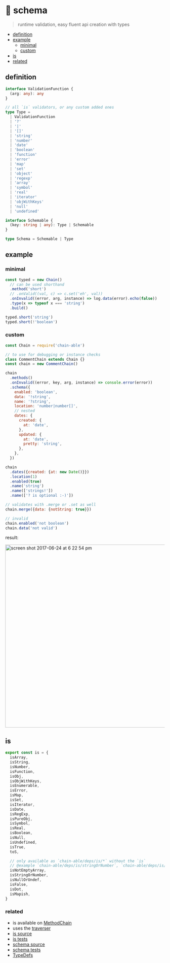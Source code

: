 # 🛂 schema

> runtime validation, easy fluent api creation with types

- [definition](#definition)
- [example](#example)
  - [minimal](#minimal)
  - [custom](#custom)
- [is](#is)
- [related](#related)

## definition

```ts
interface ValidationFunction {
  (arg: any): any
}

// all `is` validators, or any custom added ones
type Type =
  | ValidationFunction
  | '?'
  | '|'
  | '[]'
  | 'string'
  | 'number'
  | 'date'
  | 'boolean'
  | 'function'
  | 'error'
  | 'map'
  | 'set'
  | 'object'
  | 'regexp'
  | 'array'
  | 'symbol'
  | 'real'
  | 'iterator'
  | 'objWithKeys'
  | 'null'
  | 'undefined'

interface Schemable {
  (key: string | any): Type | Schemable
}

type Schema = Schemable | Type
```

## example

### minimal

```js
const typed = new Chain()
  // can be used shorthand
  .method('short')
  // .onValid((val, c) => c.set('eh', val))
  .onInvalid((error, arg, instance) => log.data(error).echo(false))
  .type(x => typeof x === 'string')
  .build()

typed.short('string')
typed.short(!'boolean')
```

### custom

```js
const Chain = require('chain-able')

// to use for debugging or instance checks
class CommentChain extends Chain {}
const chain = new CommentChain()

chain
  .methods()
  .onInvalid((error, key, arg, instance) => console.error(error))
  .schema({
    enabled: 'boolean',
    data: '!string',
    name: '?string',
    location: 'number|number[]',
    // nested
    dates: {
      created: {
        at: 'date',
      },
      updated: {
        at: 'date',
        pretty: 'string',
      },
    },
  })

chain
  .dates({created: {at: new Date()}})
  .location(1)
  .enabled(true)
  .name('string')
  .name(['strings!'])
  .name(['? is optional :-)'])

// validates with .merge or .set as well
chain.merge({data: {notString: true}})

// invalid
chain.enabled('not boolean')
chain.data('not valid')
```

result:

<img width="577" alt="screen shot 2017-06-24 at 6 22 54 pm" src="https://user-images.githubusercontent.com/4022631/27512993-3576914e-590a-11e7-8d37-11988e534b2e.png">



## is

```ts
export const is = {
  isArray,
  isString,
  isNumber,
  isFunction,
  isObj,
  isObjWithKeys,
  isEnumerable,
  isError,
  isMap,
  isSet,
  isIterator,
  isDate,
  isRegExp,
  isPureObj,
  isSymbol,
  isReal,
  isBoolean,
  isNull,
  isUndefined,
  isTrue,
  toS,

  // only available as `chain-able/deps/is/*` without the `is`
  // @example `chain-able/deps/is/stringOrNumber`, `chain-able/deps/is/dot`
  isNotEmptyArray,
  isStringOrNumber,
  isNullOrUndef,
  isFalse,
  isDot,
  isMapish,
}
```


### related
- is available on [MethodChain][MethodChain]
- uses the [traverser][TraverseChain]
- [is source](https://github.com/fluents/chain-able/tree/master/src/deps/is)
- [is tests](https://github.com/fluents/chain-able/blob/master/test/is)
- [schema source](https://github.com/fluents/chain-able/tree/master/src/deps/validators)
- [schema tests](https://github.com/fluents/chain-able/blob/master/test/schema.js)
- [TypeDefs][TypeDefs]

[wiki]: https://github.com/fluents/chain-able/wiki
[deps]: https://github.com/fluents/chain-able/wiki/deps
[parent]: https://github.com/fluents/chain-able/wiki/parent
[analogy]: https://github.com/fluents/chain-able/wiki/analogy
[Observe]: https://github.com/fluents/chain-able/wiki/Observe
[DotProp]: https://github.com/fluents/chain-able/wiki/DotProp
[Schema]: https://github.com/fluents/chain-able/wiki/Schema
[Transform]: https://github.com/fluents/chain-able/wiki/Transform
[Shorthand]: https://github.com/fluents/chain-able/wiki/Shorthand
[API]: https://github.com/fluents/chain-able/wiki/api
[compose]: https://github.com/fluents/chain-able/wiki/Compose
[Chainable]: https://github.com/fluents/chain-able/wiki/Chainable
[ChainedMap]: https://github.com/fluents/chain-able/wiki/ChainedMap
[ChainedSet]: https://github.com/fluents/chain-able/wiki/ChainedSet
[FactoryChain]: https://github.com/fluents/chain-able/wiki/FactoryChain
[MergeChain]: https://github.com/fluents/chain-able/wiki/MergeChain
[MethodChain]: https://github.com/fluents/chain-able/wiki/MethodChain
[TraverseChain]: https://github.com/fluents/chain-able/wiki/TraverseChain
[CHANGELOG]: https://github.com/fluents/chain-able/blob/master/docs/CHANGELOG.md
[Snippet]: https://github.com/fluents/chain-able/wiki/Snippet
[Examples]: https://github.com/fluents/chain-able/wiki/Examples
[ExamplesPrimitives]: https://github.com/fluents/chain-able/wiki/Primitives
[ExamplesLocalStorage]: https://github.com/fluents/chain-able/wiki/LocalStorage
[ExamplesExpressive]: https://github.com/fluents/chain-able/wiki/LocalStorage
[ExamplesComparison]: https://github.com/fluents/chain-able/wiki/Comparison
[ExamplesIteratable]: https://github.com/fluents/chain-able/wiki/Iteratable
[TypeDefs]: https://github.com/fluents/chain-able/tree/master/typings
[Tests]: https://github.com/fluents/chain-able/tree/master/test
[Src]: https://github.com/fluents/chain-able/tree/master/src
[map]: https://ponyfoo.com/articles/es6-maps-in-depth
[set]: https://developer.mozilla.org/en/docs/Web/JavaScript/Reference/Global_Objects/Set
[cov]: https://coveralls.io/github/fluents/chain-able?branch=master

